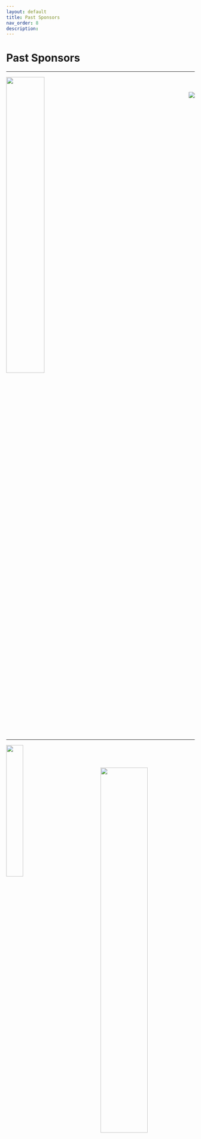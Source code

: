 ```yaml
---
layout: default
title: Past Sponsors
nav_order: 8
description:
---
```


# Past Sponsors


***


<div class="row">
  <div class="column">
    <img width="45%" src="{{ '/assets/figures/AE.png' | absolute_url }}">
    <img style="padding-top:40px; float:right;" src="{{ '/assets/figures/chainXY.png' | absolute_url }}">
  </div>
</div>

***

<div class="row">  
  <div class="column">
    <img width="30%" src="{{ '/assets/figures/bc-hospital.jpg' | absolute_url }}">
    <img style="float:right; padding-top:60px;" width="50%"  src="{{ '/assets/figures/hsbc.png' | absolute_url }}">
  </div>
</div>

***

<div class="row">  
  <div class="column">
    <img  width="50%"  src="{{ '/assets/figures/coast-capital.jpg' | absolute_url }}">
    <img  width="30%"  style="float: right;" src="{{ '/assets/figures/icbc.png' | absolute_url }}">
  </div>
</div>

***

<div class="row">
  <div class="column">
    <img src="{{ '/assets/figures/Methanex.jpg' | absolute_url }}">
    <img style="float: right;" width="50%" src="{{ '/assets/figures/tetrad.jpg' | absolute_url }}">
  </div>
</div>

***

<div class="row">    
   <div class="column">
    <img  style="padding-top:50px;" src="{{ '/assets/figures/Uniserve.png' | absolute_url }}">
    <img  width="30%" style="float: right;" src="{{ '/assets/figures/united-way-2.jpg' | absolute_url }}">
  </div>
</div>

***

<div class="row">
  <div class="column">
    <img width="30%" src="{{ '/assets/figures/galvanize.jpg' | absolute_url }}">
    <img  width="50%" style="float: right; padding-top:40px;" src="{{ '/assets/figures/my-practice-matters.png' | absolute_url }}">
  </div>
</div>